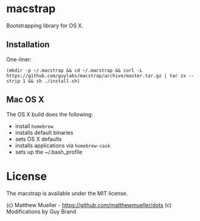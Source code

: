 # macstrap

Bootstrapping library for OS X.

## Installation

One-liner:

```
(mkdir -p ~/.macstrap && cd ~/.macstrap && curl -L https://github.com/guylabs/macstrap/archive/master.tar.gz | tar zx --strip 1 && sh ./install.sh)
```

## Mac OS X

The OS X build does the following:

- install `homebrew`
- installs default binaries
- sets OS X defaults
- installs applications via `homebrew-cask`
- sets up the ~/.bash_profile

# License

The macstrap is available under the MIT license.

(c) Matthew Mueller - https://github.com/matthewmueller/dots
(c) Modifications by Guy Brand

